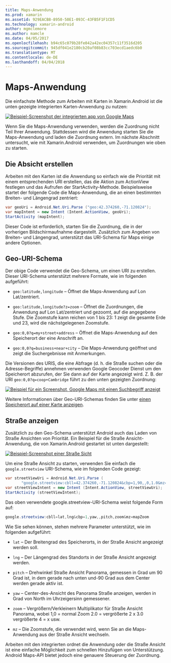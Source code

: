 ```yaml
---
title: Maps-Anwendung
ms.prod: xamarin
ms.assetid: 929EACB8-8950-50E1-093C-43FB5F1F1CD5
ms.technology: xamarin-android
author: mgmclemore
ms.author: mamcle
ms.date: 04/05/2017
ms.openlocfilehash: b94c65c079b28fe042a42ec04357c11f3516d205
ms.sourcegitcommit: 945df041e2180cb20af08b83cc703ecd1aedc6b0
ms.translationtype: MT
ms.contentlocale: de-DE
ms.lasthandoff: 04/04/2018
---
```

# <a name="maps-application"></a>Maps-Anwendung

Die einfachste Methode zum Arbeiten mit Karten in Xamarin.Android ist die unten gezeigte integrierten Karten-Anwendung zu nutzen:

[![Beispiel-Screenshot der integrierten app von Google Maps](maps-application-images/01-mapsapplication.png)](maps-application-images/01-mapsapplication.png#lightbox)

Wenn Sie die Maps-Anwendung verwenden, werden die Zuordnung nicht Teil Ihrer Anwendung. Stattdessen wird die Anwendung starten Sie die Maps-Anwendung und laden die Zuordnung extern. Im nächste Abschnitt untersucht, wie mit Xamarin.Android verwenden, um Zuordnungen wie oben zu starten.


## <a name="creating-the-intent"></a>Die Absicht erstellen

Arbeiten mit den Karten ist die Anwendung so einfach wie die Priorität mit einem entsprechenden URI erstellen, das die Aktion zum ActionView festlegen und das Aufrufen der StartActivity-Methode. Beispielsweise startet der folgende Code die Maps-Anwendung, die an einen bestimmten Breiten- und Längengrad zentriert:

```csharp
var geoUri = Android.Net.Uri.Parse ("geo:42.374260,-71.120824");
var mapIntent = new Intent (Intent.ActionView, geoUri);
StartActivity (mapIntent);
```

Dieser Code ist erforderlich, starten Sie die Zuordnung, die in der vorherigen Bildschirmaufnahme dargestellt. Zusätzlich zum Angeben von Breiten- und Längengrad, unterstützt das URI-Schema für Maps einige andere Optionen.


## <a name="geo-uri-scheme"></a>Geo-URI-Schema

Der obige Code verwendet die Geo-Schema, um einen URI zu erstellen. Dieser URI-Schema unterstützt mehrere Formate, wie im folgenden aufgeführt:

-   `geo:latitude,longitude` &ndash; Öffnet die Maps-Anwendung auf Lon Lat/zentriert. 

-   `geo:latitude,longitude?z=zoom` &ndash; Öffnet die Zuordnungen, die Anwendung auf Lon Lat/zentriert und gezoomt, auf die angegebene Stufe. Die Zoomstufe kann reichen von 1 bis 23: 1 zeigt die gesamte Erde und 23, wird die nächstgelegenen Zoomstufe.

-   `geo:0,0?q=my+street+address` &ndash; Öffnet die Maps-Anwendung auf den Speicherort der eine Anschrift an. 

-   `geo:0,0?q=business+near+city` &ndash; Die Maps-Anwendung geöffnet und zeigt die Suchergebnisse mit Anmerkungen. 


Die Versionen des URIS, die eine Abfrage (d. h. die Straße suchen oder die Adresse-Begriffe) annehmen verwenden Google Geocoder Dienst um den Speicherort abzurufen, der Sie dann auf der Karte angezeigt wird. Z. B. der URI `geo:0,0?q=coop+Cambridge` führt zu den unten gezeigten Zuordnung:

[![Beispiel für ein Screenshot, Google Maps mit einen Suchbegriff anzeigt](maps-application-images/02-mapsearch.png)](maps-application-images/02-mapsearch.png#lightbox)



Weitere Informationen über Geo-URI-Schemas finden Sie unter [einen Speicherort auf einer Karte anzeigen](http://developer.android.com/guide/components/intents-common.html#Maps).


## <a name="street-view"></a>Straße anzeigen

Zusätzlich zu den Geo-Schema unterstützt Android auch das Laden von Straße Ansichten von Priorität. Ein Beispiel für die Straße Ansicht-Anwendung, die von Xamarin.Android gestartet ist unten dargestellt:

[![Beispiel-Screenshot einer Straße Sicht](maps-application-images/03-streetview.png)](maps-application-images/03-streetview.png#lightbox)

Um eine Straße Ansicht zu starten, verwenden Sie einfach die `google.streetview` URI-Schema, wie im folgenden Code gezeigt:

```csharp
var streetViewUri = Android.Net.Uri.Parse (
       "google.streetview:cbll=42.374260,-71.120824&cbp=1,90,,0,1.0&mz=20");  
var streetViewIntent = new Intent (Intent.ActionView, streetViewUri);  
StartActivity (streetViewIntent);
```

Das oben verwendete google.streetview-URI-Schema weist folgende Form auf:

```csharp
google.streetview:cbll=lat,lng&cbp=1,yaw,,pitch,zoom&mz=mapZoom
```

Wie Sie sehen können, stehen mehrere Parameter unterstützt, wie im folgenden aufgeführt:

-   `lat` &ndash; Der Breitengrad des Speicherorts, in der Straße Ansicht angezeigt werden soll.

-   `lng` &ndash; Der Längengrad des Standorts in der Straße Ansicht angezeigt werden.

-   `pitch` &ndash; Drehwinkel Straße Ansicht Panorama, gemessen in Grad um 90 Grad ist, in dem gerade nach unten und-90 Grad aus dem Center werden gerade aktiv ist.

-   `yaw` &ndash; Center-des-Ansicht des Panorama Straße anzeigen, werden in Grad von North im Uhrzeigersinn gemessener.

-   `zoom` &ndash; Vergrößern/Verkleinern Multiplikator für Straße Ansicht Panorama, wobei 1,0 = normal Zoom 2.0 = vergrößerte 2 x 3.0 vergrößerte 4 = x usw.

-   `mz` &ndash; Die Zoomstufe, die verwendet wird, wenn Sie an die Maps-Anwendung aus der Straße Ansicht wechseln.


Arbeiten mit den integrierten ordnet die Anwendung oder die Straße Ansicht ist eine einfache Möglichkeit zum schnellen Hinzufügen von Unterstützung. Android Maps-API bietet jedoch eine genauere Steuerung der Zuordnung.
